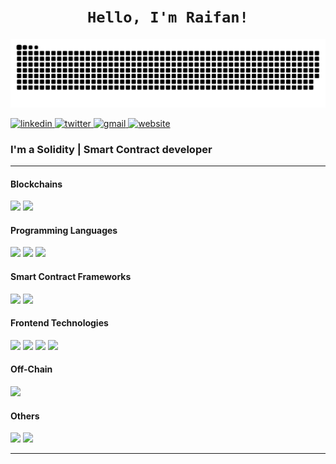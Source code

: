 <h1 align="center"><code>Hello, I'm Raifan!</code></h1>

<p align="center">
  <img width="600" src="github-snake.svg" />
</p>

<p align="left">
  <a href="https://www.linkedin.com/in/fandngo" target="_blank">
    <img src="https://img.shields.io/badge/linkedin-%230077B5.svg?style=for-the-badge&logo=linkedin&logoColor=white" alt="linkedin"/>
  </a>
  <a href="https://twitter.com/@0xboras" target="_blank">
    <img src="https://img.shields.io/badge/twitter-%231DA1F2.svg?style=for-the-badge&logo=twitter&logoColor=white" alt="twitter"/>
  </a>
  <a href="mailto:raifanmohammed@gmail.com">
    <img src="https://img.shields.io/badge/gmail-%23D14836.svg?style=for-the-badge&logo=gmail&logoColor=white" alt="gmail"/>
  </a>
  <a href="https://[link-portfolio-atau-website-anda]" target="_blank">
    <img src="https://img.shields.io/badge/website-000000?style=for-the-badge&logo=About.me&logoColor=white" alt="website"/>
  </a>
</p>

### I'm a Solidity | Smart Contract developer

---

#### Blockchains
<p align="left">
  <img src="https://img.shields.io/badge/Ethereum-3C3C3D?style=for-the-badge&logo=Ethereum&logoColor=white" />
  <img src="https://img.shields.io/badge/Base-0052FF?style=for-the-badge&logo=base&logoColor=white" />
</p>

#### Programming Languages
<p align="left">
  <img src="https://img.shields.io/badge/Solidity-363636?style=for-the-badge&logo=solidity&logoColor=white" />
  <img src="https://img.shields.io/badge/JavaScript-F7DF1E?style=for-the-badge&logo=javascript&logoColor=black" />
  <img src="https://img.shields.io/badge/TypeScript-3178C6?style=for-the-badge&logo=typescript&logoColor=white" />
</p>

#### Smart Contract Frameworks
<p align="left">
  <img src="https://img.shields.io/badge/Hardhat-25292F?style=for-the-badge&logo=hardhat&logoColor=white" />
  <img src="https://img.shields.io/badge/Foundry-25292F?style=for-the-badge&logo=foundry&logoColor=white" />
</p>

#### Frontend Technologies
<p align="left">
  <img src="https://img.shields.io/badge/Next.js-000000?style=for-the-badge&logo=next.js&logoColor=white" />
  <img src="https://img.shields.io/badge/React-61DAFB?style=for-the-badge&logo=react&logoColor=black" />
  <img src="https://img.shields.io/badge/HTML5-E34F26?style=for-the-badge&logo=html5&logoColor=white" />
  <img src="https://img.shields.io/badge/CSS3-1572B6?style=for-the-badge&logo=css3&logoColor=white" />
</p>

#### Off-Chain
<p align="left">
  <img src="https://img.shields.io/badge/Chainlink-375BD2?style=for-the-badge&logo=chainlink&logoColor=white" />
</p>

#### Others
<p align="left">
  <img src="https://img.shields.io/badge/GIT-E44C30?style=for-the-badge&logo=git&logoColor=white" />
  <img src="https://img.shields.io/badge/Postman-FF6C37?style=for-the-badge&logo=postman&logoColor=white" />
</p>

---
